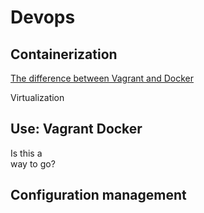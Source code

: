 Devops
=======

Containerization
----------------

[The difference between Vagrant and Docker](https://www.quora.com/What-is-the-difference-between-Docker-and-Vagrant-When-should-you-use-each-one)



Virtualization

Use:
Vagrant
Docker
--------------

Is this a  
way to go?

Configuration management
------------------------
